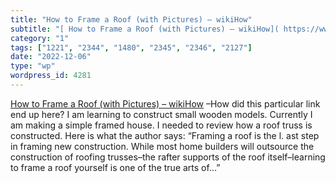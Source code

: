 ```yaml
---
title: "How to Frame a Roof (with Pictures) – wikiHow"
subtitle: "[ How to Frame a Roof (with Pictures) – wikiHow]( https://www.wikihow.com/Frame-a-Roof) –How did thi..."
category: "1"
tags: ["1221", "2344", "1480", "2345", "2346", "2127"]
date: "2022-12-06"
type: "wp"
wordpress_id: 4281
---
```

[ How to Frame a Roof (with Pictures) – wikiHow]( https://www.wikihow.com/Frame-a-Roof) –How did this particular link end up here? I am learning to construct small wooden models. Currently I am making a simple framed house. I needed to review how a roof truss is constructed. Here is what the author says: “Framing a roof is the l. ast step in framing new construction. While most home builders will outsource the construction of roofing trusses–the rafter supports of the roof itself–learning to frame a roof yourself is one of the true arts of…”